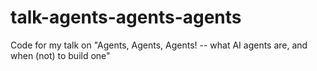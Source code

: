 # talk-agents-agents-agents
Code for my talk on "Agents, Agents, Agents! -- what AI agents are, and when (not) to build one"

